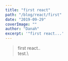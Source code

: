 ```yaml
---
title: "first react"
path: "/blog/react/first"
date: "2019-09-29"
coverImage: ""
author: "Danah"
excerpt: '"first react...'
---
```


> first react..\
> test.\

